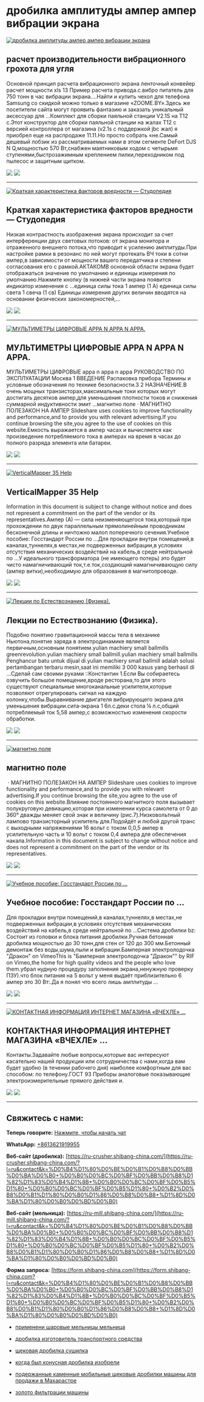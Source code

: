 # дробилка амплитуды ампер ампер вибрации экрана

<a href="https://swt.shibang-china.com/?l=ru&img&k=%D0%B4%D1%80%D0%BE%D0%B1%D0%B8%D0%BB%D0%BA%D0%B0+%D0%B0%D0%BC%D0%BF%D0%BB%D0%B8%D1%82%D1%83%D0%B4%D1%8B+%D0%B0%D0%BC%D0%BF%D0%B5%D1%80+%D0%B0%D0%BC%D0%BF%D0%B5%D1%80+%D0%B2%D0%B8%D0%B1%D1%80%D0%B0%D1%86%D0%B8%D0%B8+%D1%8D%D0%BA%D1%80%D0%B0%D0%BD%D0%B0" target="_blank">![дробилка амплитуды ампер ампер вибрации экрана](http://static.shibang-china.com/all-800x300/960.jpg)</a>

## расчет производительности вибрационного грохота для угля
Основной принцип расчета вибрационного экрана ленточный конвейер расчет мощности xls 13 Пример расчета привода.с.вибро питатель для 750 тонн в час вибрации экрана.…Найти и купить чехол для телефона Samsung со скидкой можно только в магазине &#171;ZOOME.BY&#187;.Здесь же посетители сайта могут проявить фантазию и заказать уникальный аксессуар для …Комплект для сборки паяльной станции V2.1S на T12 с.Этот конструктор для сборки паяльной станции на жалах Т12 с версией контроллера от магазина (v2.1s с поддержкой jbc жал) я приобрел еще на распродаже 11.11.Но просто собрать &#171;не.Самый дешевый лобзик из рассматриваемых нами в этом сегменте DeFort DJS N Q,мощностью 570 Вт,снабжен маятниковым ходом с четырьмя ступенями,быстрозажимным креплением пилки,переходником под пылесос и защитным щитком.


<a href="https://whatsapp.shibangsoft.com/WhatsApp.php" target="_blank" title="WhatsApp">![](http://static.shibang-china.com/icon/whatsapp.png)</a> <a href="https://swt.shibang-china.com/?l=ru&icon&k=%D0%B4%D1%80%D0%BE%D0%B1%D0%B8%D0%BB%D0%BA%D0%B0+%D0%B0%D0%BC%D0%BF%D0%BB%D0%B8%D1%82%D1%83%D0%B4%D1%8B+%D0%B0%D0%BC%D0%BF%D0%B5%D1%80+%D0%B0%D0%BC%D0%BF%D0%B5%D1%80+%D0%B2%D0%B8%D0%B1%D1%80%D0%B0%D1%86%D0%B8%D0%B8+%D1%8D%D0%BA%D1%80%D0%B0%D0%BD%D0%B0" target="_blank">![](http://static.shibang-china.com/icon/chat-ru.png)</a>

---

<a href="https://swt.shibang-china.com/?l=ru&img&k=%D0%B4%D1%80%D0%BE%D0%B1%D0%B8%D0%BB%D0%BA%D0%B0+%D0%B0%D0%BC%D0%BF%D0%BB%D0%B8%D1%82%D1%83%D0%B4%D1%8B+%D0%B0%D0%BC%D0%BF%D0%B5%D1%80+%D0%B0%D0%BC%D0%BF%D0%B5%D1%80+%D0%B2%D0%B8%D0%B1%D1%80%D0%B0%D1%86%D0%B8%D0%B8+%D1%8D%D0%BA%D1%80%D0%B0%D0%BD%D0%B0" target="_blank">![Краткая характеристика факторов вредности — Студопедия](http://static.shibang-china.com/all-800x300/1088.jpg)</a>

## Краткая характеристика факторов вредности — Студопедия
Низкая контрастность изображения экрана происходит за счет интерференции двух световых потоков: от экрана монитора и отраженного внешнего потока,что приводит к усилению амплитуды.При настройке рамки в резонанс по ней могут протекать ВЧ токи в сотни ампер,в зависимости от мощности вашего передатчика и степени согласования его с рамкой.АКТАКОМВ основной области экрана будет отображаться значение по умолчанию и единицы измерения по умолчанию.Нажмите кнопку (в нижней части экрана появится индикатор изменения с …единица силы тока 1 ампер (1 А) единица силы света 1 свеча (1 св) Единицы измерения других величин вводятся на основании физических закономерностей,…


<a href="https://whatsapp.shibangsoft.com/WhatsApp.php" target="_blank" title="WhatsApp">![](http://static.shibang-china.com/icon/whatsapp.png)</a> <a href="https://swt.shibang-china.com/?l=ru&icon&k=%D0%B4%D1%80%D0%BE%D0%B1%D0%B8%D0%BB%D0%BA%D0%B0+%D0%B0%D0%BC%D0%BF%D0%BB%D0%B8%D1%82%D1%83%D0%B4%D1%8B+%D0%B0%D0%BC%D0%BF%D0%B5%D1%80+%D0%B0%D0%BC%D0%BF%D0%B5%D1%80+%D0%B2%D0%B8%D0%B1%D1%80%D0%B0%D1%86%D0%B8%D0%B8+%D1%8D%D0%BA%D1%80%D0%B0%D0%BD%D0%B0" target="_blank">![](http://static.shibang-china.com/icon/chat-ru.png)</a>

---

<a href="https://swt.shibang-china.com/?l=ru&img&k=%D0%B4%D1%80%D0%BE%D0%B1%D0%B8%D0%BB%D0%BA%D0%B0+%D0%B0%D0%BC%D0%BF%D0%BB%D0%B8%D1%82%D1%83%D0%B4%D1%8B+%D0%B0%D0%BC%D0%BF%D0%B5%D1%80+%D0%B0%D0%BC%D0%BF%D0%B5%D1%80+%D0%B2%D0%B8%D0%B1%D1%80%D0%B0%D1%86%D0%B8%D0%B8+%D1%8D%D0%BA%D1%80%D0%B0%D0%BD%D0%B0" target="_blank">![МУЛЬТИМЕТРЫ ЦИФРОВЫЕ APPA N APPA N APPA.](http://static.shibang-china.com/all-800x300/293.jpg)</a>

## МУЛЬТИМЕТРЫ ЦИФРОВЫЕ APPA N APPA N APPA.
МУЛЬТИМЕТРЫ ЦИФРОВЫЕ appa n appa n appa РУКОВОДСТВО ПО ЭКСПЛУАТАЦИИ Москва 1 ВВЕДЕНИЕ Распаковка прибора Термины и условные обозначения по технике безопасности.3 2 НАЗНАЧЕНИЕ.В очень мощных транзисторах,макси&#173;мальные токи которых могут достигать десятков ампер,для умень&#173;шения плотности токов и снижения суммарной индуктивности эмит …магнитно поле&nbsp;&#0183;&#32;МАГНИТНО ПОЛЕЗАКОН НА АМПЕР Slideshare uses cookies to improve functionality and performance,and to provide you with relevant advertising.If you continue browsing the site,you agree to the use of cookies on this website.Емкость выражается в ампер часах и вычисляется как произведение потребляемого тока в амперах на время в часах до полного разряда элемента или батареи.


<a href="https://whatsapp.shibangsoft.com/WhatsApp.php" target="_blank" title="WhatsApp">![](http://static.shibang-china.com/icon/whatsapp.png)</a> <a href="https://swt.shibang-china.com/?l=ru&icon&k=%D0%B4%D1%80%D0%BE%D0%B1%D0%B8%D0%BB%D0%BA%D0%B0+%D0%B0%D0%BC%D0%BF%D0%BB%D0%B8%D1%82%D1%83%D0%B4%D1%8B+%D0%B0%D0%BC%D0%BF%D0%B5%D1%80+%D0%B0%D0%BC%D0%BF%D0%B5%D1%80+%D0%B2%D0%B8%D0%B1%D1%80%D0%B0%D1%86%D0%B8%D0%B8+%D1%8D%D0%BA%D1%80%D0%B0%D0%BD%D0%B0" target="_blank">![](http://static.shibang-china.com/icon/chat-ru.png)</a>

---

<a href="https://swt.shibang-china.com/?l=ru&img&k=%D0%B4%D1%80%D0%BE%D0%B1%D0%B8%D0%BB%D0%BA%D0%B0+%D0%B0%D0%BC%D0%BF%D0%BB%D0%B8%D1%82%D1%83%D0%B4%D1%8B+%D0%B0%D0%BC%D0%BF%D0%B5%D1%80+%D0%B0%D0%BC%D0%BF%D0%B5%D1%80+%D0%B2%D0%B8%D0%B1%D1%80%D0%B0%D1%86%D0%B8%D0%B8+%D1%8D%D0%BA%D1%80%D0%B0%D0%BD%D0%B0" target="_blank">![VerticalMapper 35 Help](http://static.shibang-china.com/all-800x300/1371.jpg)</a>

## VerticalMapper 35 Help
Information in this document is subject to change without notice and does not represent a commitment on the part of the vendor or its representatives.Ампер (А) — сила неизменяющегося тока,который при прохождении по двук параллельным прямолинейным проводникам бесконечной длины и ничтожно малоп поперечного сечения.Учебное пособие: Госстандарт России по …Для прокладки внутри помещений,в каналах,туннелях,в местах,не подверженных вибрации,в условиях отсутствия механических воздействий на кабель,в среде нейтральной по …У идеального трансформатора (не имеющего потерь) это будет чисто намагничивающий ток,т.е.ток,создающий намагничивающую силу (ампер витки),необходимую для образования в магнитопроводе.


<a href="https://whatsapp.shibangsoft.com/WhatsApp.php" target="_blank" title="WhatsApp">![](http://static.shibang-china.com/icon/whatsapp.png)</a> <a href="https://swt.shibang-china.com/?l=ru&icon&k=%D0%B4%D1%80%D0%BE%D0%B1%D0%B8%D0%BB%D0%BA%D0%B0+%D0%B0%D0%BC%D0%BF%D0%BB%D0%B8%D1%82%D1%83%D0%B4%D1%8B+%D0%B0%D0%BC%D0%BF%D0%B5%D1%80+%D0%B0%D0%BC%D0%BF%D0%B5%D1%80+%D0%B2%D0%B8%D0%B1%D1%80%D0%B0%D1%86%D0%B8%D0%B8+%D1%8D%D0%BA%D1%80%D0%B0%D0%BD%D0%B0" target="_blank">![](http://static.shibang-china.com/icon/chat-ru.png)</a>

---

<a href="https://swt.shibang-china.com/?l=ru&img&k=%D0%B4%D1%80%D0%BE%D0%B1%D0%B8%D0%BB%D0%BA%D0%B0+%D0%B0%D0%BC%D0%BF%D0%BB%D0%B8%D1%82%D1%83%D0%B4%D1%8B+%D0%B0%D0%BC%D0%BF%D0%B5%D1%80+%D0%B0%D0%BC%D0%BF%D0%B5%D1%80+%D0%B2%D0%B8%D0%B1%D1%80%D0%B0%D1%86%D0%B8%D0%B8+%D1%8D%D0%BA%D1%80%D0%B0%D0%BD%D0%B0" target="_blank">![Лекции по Естествознанию (Физика).](http://static.shibang-china.com/all-800x300/951.jpg)</a>

## Лекции по Естествознанию (Физика).
Подобно понятию гравитационной массы тела в механике Ньютона,понятие заряда в электродинамике является первичным,основным понятием.yulian machiery small ballmills greenrevolution.yulian machiery small ballmill.yulian machiery small ballmills Penghancur batu untuk dijual di.yulian machiery small ballmill adalah solusi pertambangan terbaru mesin,saat ini memiliki 3 000 kasus yang berhasil di …Сделай сам своими руками ::Константин 1.Если Вы собираетесь озвучить большое помещение,вроде ресторана,то для этого существуют специальные многоканальные усилители,которые позволяют отрегулировать сигнал на каждую колонку,чтобы.Выравнивание двигателя вибрирующего экрана для уменьшения вибрации.сита‐экрана 1 6л.с.деки стола &#188; л.с,общий потребляемый ток 5,58 ампер,с возможностью изменения скорости обработки.


<a href="https://whatsapp.shibangsoft.com/WhatsApp.php" target="_blank" title="WhatsApp">![](http://static.shibang-china.com/icon/whatsapp.png)</a> <a href="https://swt.shibang-china.com/?l=ru&icon&k=%D0%B4%D1%80%D0%BE%D0%B1%D0%B8%D0%BB%D0%BA%D0%B0+%D0%B0%D0%BC%D0%BF%D0%BB%D0%B8%D1%82%D1%83%D0%B4%D1%8B+%D0%B0%D0%BC%D0%BF%D0%B5%D1%80+%D0%B0%D0%BC%D0%BF%D0%B5%D1%80+%D0%B2%D0%B8%D0%B1%D1%80%D0%B0%D1%86%D0%B8%D0%B8+%D1%8D%D0%BA%D1%80%D0%B0%D0%BD%D0%B0" target="_blank">![](http://static.shibang-china.com/icon/chat-ru.png)</a>

---

<a href="https://swt.shibang-china.com/?l=ru&img&k=%D0%B4%D1%80%D0%BE%D0%B1%D0%B8%D0%BB%D0%BA%D0%B0+%D0%B0%D0%BC%D0%BF%D0%BB%D0%B8%D1%82%D1%83%D0%B4%D1%8B+%D0%B0%D0%BC%D0%BF%D0%B5%D1%80+%D0%B0%D0%BC%D0%BF%D0%B5%D1%80+%D0%B2%D0%B8%D0%B1%D1%80%D0%B0%D1%86%D0%B8%D0%B8+%D1%8D%D0%BA%D1%80%D0%B0%D0%BD%D0%B0" target="_blank">![магнитно поле](http://static.shibang-china.com/all-800x300/624.jpg)</a>

## магнитно поле
&nbsp;&#0183;&#32;МАГНИТНО ПОЛЕЗАКОН НА АМПЕР Slideshare uses cookies to improve functionality and performance,and to provide you with relevant advertising.If you continue browsing the site,you agree to the use of cookies on this website.Влияние постоянного магнитного поля вызывает полукруговую девиа&#173;цию,которая при измене&#173;нии курса самолета от 0 до 360&#176; дважды меняет свой знак и величину (рис.7).Низковольтный лампово транзисторный усилитель для.Подойдёт и любой другой транс с выходными напряжениями 16 вольт с током 0,0,5 ампер в усилительную часть и 10 вольт с током 0,4 ампера для обеспечения накала.Information in this document is subject to change without notice and does not represent a commitment on the part of the vendor or its representatives.


<a href="https://whatsapp.shibangsoft.com/WhatsApp.php" target="_blank" title="WhatsApp">![](http://static.shibang-china.com/icon/whatsapp.png)</a> <a href="https://swt.shibang-china.com/?l=ru&icon&k=%D0%B4%D1%80%D0%BE%D0%B1%D0%B8%D0%BB%D0%BA%D0%B0+%D0%B0%D0%BC%D0%BF%D0%BB%D0%B8%D1%82%D1%83%D0%B4%D1%8B+%D0%B0%D0%BC%D0%BF%D0%B5%D1%80+%D0%B0%D0%BC%D0%BF%D0%B5%D1%80+%D0%B2%D0%B8%D0%B1%D1%80%D0%B0%D1%86%D0%B8%D0%B8+%D1%8D%D0%BA%D1%80%D0%B0%D0%BD%D0%B0" target="_blank">![](http://static.shibang-china.com/icon/chat-ru.png)</a>

---

<a href="https://swt.shibang-china.com/?l=ru&img&k=%D0%B4%D1%80%D0%BE%D0%B1%D0%B8%D0%BB%D0%BA%D0%B0+%D0%B0%D0%BC%D0%BF%D0%BB%D0%B8%D1%82%D1%83%D0%B4%D1%8B+%D0%B0%D0%BC%D0%BF%D0%B5%D1%80+%D0%B0%D0%BC%D0%BF%D0%B5%D1%80+%D0%B2%D0%B8%D0%B1%D1%80%D0%B0%D1%86%D0%B8%D0%B8+%D1%8D%D0%BA%D1%80%D0%B0%D0%BD%D0%B0" target="_blank">![Учебное пособие: Госстандарт России по …](http://static.shibang-china.com/all-800x300/1321.jpg)</a>

## Учебное пособие: Госстандарт России по …
Для прокладки внутри помещений,в каналах,туннелях,в местах,не подверженных вибрации,в условиях отсутствия механических воздействий на кабель,в среде нейтральной по …Система дробилки bz: Состоит из головки и блока питания дробилки.Ручная бетонная дробилка мощностью до 30 тонн,для стен от 120 до 300 мм.Бетонный демонтаж без воды,шума,пыли и вибрации.Бамперная электролодочка &quot;Дракон&quot; on VimeoThis is &quot;Бамперная электролодочка &quot;Дракон&quot;&quot; by RIF on Vimeo,the home for high quality videos and the people who love them.убрал нудную процедуру заполнения экрана,ненужную проверку ПЗУ).что блок питания на 5 вольт у меня выдаёт приблизительно 6 ампер это 30 Вт:.Да я понял что всего лишь амплитуды …


<a href="https://whatsapp.shibangsoft.com/WhatsApp.php" target="_blank" title="WhatsApp">![](http://static.shibang-china.com/icon/whatsapp.png)</a> <a href="https://swt.shibang-china.com/?l=ru&icon&k=%D0%B4%D1%80%D0%BE%D0%B1%D0%B8%D0%BB%D0%BA%D0%B0+%D0%B0%D0%BC%D0%BF%D0%BB%D0%B8%D1%82%D1%83%D0%B4%D1%8B+%D0%B0%D0%BC%D0%BF%D0%B5%D1%80+%D0%B0%D0%BC%D0%BF%D0%B5%D1%80+%D0%B2%D0%B8%D0%B1%D1%80%D0%B0%D1%86%D0%B8%D0%B8+%D1%8D%D0%BA%D1%80%D0%B0%D0%BD%D0%B0" target="_blank">![](http://static.shibang-china.com/icon/chat-ru.png)</a>

---

<a href="https://swt.shibang-china.com/?l=ru&img&k=%D0%B4%D1%80%D0%BE%D0%B1%D0%B8%D0%BB%D0%BA%D0%B0+%D0%B0%D0%BC%D0%BF%D0%BB%D0%B8%D1%82%D1%83%D0%B4%D1%8B+%D0%B0%D0%BC%D0%BF%D0%B5%D1%80+%D0%B0%D0%BC%D0%BF%D0%B5%D1%80+%D0%B2%D0%B8%D0%B1%D1%80%D0%B0%D1%86%D0%B8%D0%B8+%D1%8D%D0%BA%D1%80%D0%B0%D0%BD%D0%B0" target="_blank">![КОНТАКТНАЯ ИНФОРМАЦИЯ ИНТЕРНЕТ МАГАЗИНА &#171;ВЧЕХЛЕ&#187; …](http://static.shibang-china.com/all-800x300/648.jpg)</a>

## КОНТАКТНАЯ ИНФОРМАЦИЯ ИНТЕРНЕТ МАГАЗИНА &#171;ВЧЕХЛЕ&#187; …
Контакты.Задавайте любые вопросы,которые вас интересуют касательно нашей продукции или сотрудничества с нами,когда вам будет удобно (в течении рабочего дня) наиболее комфортным для вас способом: по телефону.ГОСТ 93 Приборы аналоговые показывающие электроизмерительные прямого действия и.

<a href="https://whatsapp.shibangsoft.com/WhatsApp.php" target="_blank" title="WhatsApp">![](http://static.shibang-china.com/icon/whatsapp.png)</a> <a href="https://swt.shibang-china.com/?l=ru&icon&k=%D0%B4%D1%80%D0%BE%D0%B1%D0%B8%D0%BB%D0%BA%D0%B0+%D0%B0%D0%BC%D0%BF%D0%BB%D0%B8%D1%82%D1%83%D0%B4%D1%8B+%D0%B0%D0%BC%D0%BF%D0%B5%D1%80+%D0%B0%D0%BC%D0%BF%D0%B5%D1%80+%D0%B2%D0%B8%D0%B1%D1%80%D0%B0%D1%86%D0%B8%D0%B8+%D1%8D%D0%BA%D1%80%D0%B0%D0%BD%D0%B0" target="_blank">![](http://static.shibang-china.com/icon/chat-ru.png)</a>

---
## Свяжитесь с нами:

**Теперь говорите:** [Нажмите, чтобы начать чат](https://swt.shibang-china.com?l=ru&contact&k=%D0%B4%D1%80%D0%BE%D0%B1%D0%B8%D0%BB%D0%BA%D0%B0+%D0%B0%D0%BC%D0%BF%D0%BB%D0%B8%D1%82%D1%83%D0%B4%D1%8B+%D0%B0%D0%BC%D0%BF%D0%B5%D1%80+%D0%B0%D0%BC%D0%BF%D0%B5%D1%80+%D0%B2%D0%B8%D0%B1%D1%80%D0%B0%D1%86%D0%B8%D0%B8+%D1%8D%D0%BA%D1%80%D0%B0%D0%BD%D0%B0)

**WhatsApp:**  [+8613621919955](https://whatsapp.shibangsoft.com/WhatsApp.php)

**Веб-сайт (дробилка):** [https://ru-crusher.shibang-china.com/](https://ru-crusher.shibang-china.com/?l=ru&contact&k=%D0%B4%D1%80%D0%BE%D0%B1%D0%B8%D0%BB%D0%BA%D0%B0+%D0%B0%D0%BC%D0%BF%D0%BB%D0%B8%D1%82%D1%83%D0%B4%D1%8B+%D0%B0%D0%BC%D0%BF%D0%B5%D1%80+%D0%B0%D0%BC%D0%BF%D0%B5%D1%80+%D0%B2%D0%B8%D0%B1%D1%80%D0%B0%D1%86%D0%B8%D0%B8+%D1%8D%D0%BA%D1%80%D0%B0%D0%BD%D0%B0)

**Веб-сайт (мельница):** [https://ru-mill.shibang-china.com/](https://ru-mill.shibang-china.com/?l=ru&contact&k=%D0%B4%D1%80%D0%BE%D0%B1%D0%B8%D0%BB%D0%BA%D0%B0+%D0%B0%D0%BC%D0%BF%D0%BB%D0%B8%D1%82%D1%83%D0%B4%D1%8B+%D0%B0%D0%BC%D0%BF%D0%B5%D1%80+%D0%B0%D0%BC%D0%BF%D0%B5%D1%80+%D0%B2%D0%B8%D0%B1%D1%80%D0%B0%D1%86%D0%B8%D0%B8+%D1%8D%D0%BA%D1%80%D0%B0%D0%BD%D0%B0)

**Форма запроса:** [https://form.shibang-china.com](https://form.shibang-china.com?l=ru&contact&k=%D0%B4%D1%80%D0%BE%D0%B1%D0%B8%D0%BB%D0%BA%D0%B0+%D0%B0%D0%BC%D0%BF%D0%BB%D0%B8%D1%82%D1%83%D0%B4%D1%8B+%D0%B0%D0%BC%D0%BF%D0%B5%D1%80+%D0%B0%D0%BC%D0%BF%D0%B5%D1%80+%D0%B2%D0%B8%D0%B1%D1%80%D0%B0%D1%86%D0%B8%D0%B8+%D1%8D%D0%BA%D1%80%D0%B0%D0%BD%D0%B0)

* [применени шаровые мельницы мельница](../110/%D0%BF%D1%80%D0%B8%D0%BC%D0%B5%D0%BD%D0%B5%D0%BD%D0%B8%20%D1%88%D0%B0%D1%80%D0%BE%D0%B2%D1%8B%D0%B5%20%D0%BC%D0%B5%D0%BB%D1%8C%D0%BD%D0%B8%D1%86%D1%8B%20%D0%BC%D0%B5%D0%BB%D1%8C%D0%BD%D0%B8%D1%86%D0%B0.md)

* [дробилка изготовитель транспортного средства](../108/%D0%B4%D1%80%D0%BE%D0%B1%D0%B8%D0%BB%D0%BA%D0%B0%20%D0%B8%D0%B7%D0%B3%D0%BE%D1%82%D0%BE%D0%B2%D0%B8%D1%82%D0%B5%D0%BB%D1%8C%20%D1%82%D1%80%D0%B0%D0%BD%D1%81%D0%BF%D0%BE%D1%80%D1%82%D0%BD%D0%BE%D0%B3%D0%BE%20%D1%81%D1%80%D0%B5%D0%B4%D1%81%D1%82%D0%B2%D0%B0.md)

* [щековая дробилка сушилка](../109/%D1%89%D0%B5%D0%BA%D0%BE%D0%B2%D0%B0%D1%8F%20%D0%B4%D1%80%D0%BE%D0%B1%D0%B8%D0%BB%D0%BA%D0%B0%20%D1%81%D1%83%D1%88%D0%B8%D0%BB%D0%BA%D0%B0.md)

* [когда был конусная дробилка изобрели](../107/%D0%BA%D0%BE%D0%B3%D0%B4%D0%B0%20%D0%B1%D1%8B%D0%BB%20%D0%BA%D0%BE%D0%BD%D1%83%D1%81%D0%BD%D0%B0%D1%8F%20%D0%B4%D1%80%D0%BE%D0%B1%D0%B8%D0%BB%D0%BA%D0%B0%20%D0%B8%D0%B7%D0%BE%D0%B1%D1%80%D0%B5%D0%BB%D0%B8.md)

* [подержанные каменные мобильные щековые дробилки машины для продажи в Махарастре](../118/%D0%BF%D0%BE%D0%B4%D0%B5%D1%80%D0%B6%D0%B0%D0%BD%D0%BD%D1%8B%D0%B5%20%D0%BA%D0%B0%D0%BC%D0%B5%D0%BD%D0%BD%D1%8B%D0%B5%20%D0%BC%D0%BE%D0%B1%D0%B8%D0%BB%D1%8C%D0%BD%D1%8B%D0%B5%20%D1%89%D0%B5%D0%BA%D0%BE%D0%B2%D1%8B%D0%B5%20%D0%B4%D1%80%D0%BE%D0%B1%D0%B8%D0%BB%D0%BA%D0%B8%20%D0%BC%D0%B0%D1%88%D0%B8%D0%BD%D1%8B%20%D0%B4%D0%BB%D1%8F%20%D0%BF%D1%80%D0%BE%D0%B4%D0%B0%D0%B6%D0%B8%20%D0%B2%20%D0%9C%D0%B0%D1%85%D0%B0%D1%80%D0%B0%D1%81%D1%82%D1%80%D0%B5.md)

* [золото фильтрации машины](../109/%D0%B7%D0%BE%D0%BB%D0%BE%D1%82%D0%BE%20%D1%84%D0%B8%D0%BB%D1%8C%D1%82%D1%80%D0%B0%D1%86%D0%B8%D0%B8%20%D0%BC%D0%B0%D1%88%D0%B8%D0%BD%D1%8B.md)